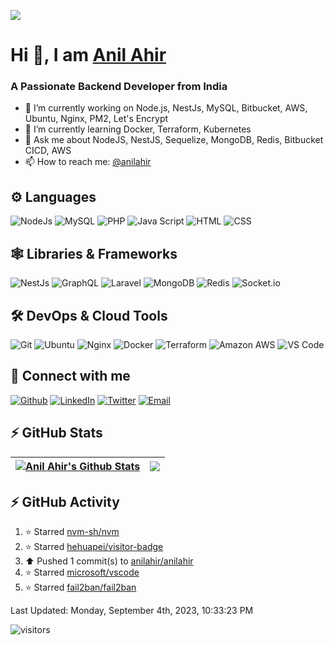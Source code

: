 [![](banner.gif)][unsplash]

# Hi 👋, I am [Anil Ahir][website]

### A Passionate Backend Developer from India

- 🔭 I’m currently working on Node.js, NestJs, MySQL, Bitbucket, AWS, Ubuntu, Nginx, PM2, Let's Encrypt
- 🌱 I’m currently learning Docker, Terraform, Kubernetes
- 💬 Ask me about NodeJS, NestJS, Sequelize, MongoDB, Redis, Bitbucket CICD, AWS
- 📫 How to reach me: [@anilahir][email]

## ⚙ Languages

![NodeJs](https://img.shields.io/badge/-NodeJs-black?style=flat-square&logo=node.js)
![MySQL](https://img.shields.io/badge/-MySQL-134e61?style=flat-square&logo=mysql)
![PHP](https://img.shields.io/badge/-PHP-2f353b?style=flat-square&logo=php)
![Java Script](https://img.shields.io/badge/-Java%20Script-black?style=flat-square&logo=javascript)
![HTML](https://img.shields.io/badge/-HTML-white?style=flat-square&logo=html5)
![CSS](https://img.shields.io/badge/-CSS-167dbe?style=flat-square&logo=css3)

## 🕸 Libraries & Frameworks

![NestJs](https://img.shields.io/badge/-NestJs-e0234e?style=flat-square&logo=nestjs)
![GraphQL](https://img.shields.io/badge/-GraphQL-e10098?style=flat-square&logo=graphql)
![Laravel](https://img.shields.io/badge/-Laravel-black?style=flat-square&logo=laravel)
![MongoDB](https://img.shields.io/badge/-MongoDB-ffffff?style=flat-square&logo=mongodb)
![Redis](https://img.shields.io/badge/-Redis-black?style=flat-square&logo=redis)
![Socket.io](https://img.shields.io/badge/-Socket.io-black?style=flat-square&logo=socket.io)

## 🛠 DevOps & Cloud Tools

![Git](https://img.shields.io/badge/-Git-black?style=flat-square&logo=git)
![Ubuntu](https://img.shields.io/badge/-Ubuntu-black?style=flat-square&logo=ubuntu)
![Nginx](https://img.shields.io/badge/-Nginx-008a34?style=flat-square&logo=nginx)
![Docker](https://img.shields.io/badge/-Docker-black?style=flat-square&logo=docker)
![Terraform](https://img.shields.io/badge/-Terraform-5c4ee5?style=flat-square&logo=terraform)
![Amazon AWS](https://img.shields.io/badge/-Amazon%20AWS-232F3E?style=flat-square&logo=amazon-aws)
![VS Code](https://img.shields.io/badge/-VS%20Code-007bcd?style=flat-square&logo=visualstudiocode)

## 🤝 Connect with me

[![Github](https://img.shields.io/badge/github-171515?style=for-the-badge&logo=github&logoColor=white)][github]
[![LinkedIn](https://img.shields.io/badge/LinkedIn-0077B5?style=for-the-badge&logo=linkedin&logoColor=white)][linkedin]
[![Twitter](https://img.shields.io/badge/Twitter-1DA1F2?style=for-the-badge&logo=twitter&logoColor=white)][twitter]
[![Email](https://img.shields.io/badge/Gmail-D14836?style=for-the-badge&logo=gmail&logoColor=white)][email]

## ⚡ GitHub Stats

| <a href="https://github.com/anilahir/github-readme-stats"><img align="center" src="https://github-readme-stats.vercel.app/api?username=anilahir&show_icons=true&include_all_commits=true&theme=buefy&hide_border=true" alt="Anil Ahir's Github Stats" /></a> | <a href="https://github.com/anilahir/github-readme-stats"><img align="center" src="https://github-readme-stats.vercel.app/api/top-langs/?username=anilahir&layout=compact&theme=buefy&hide_border=true" /></a> |
| ------------------------------------------------------------------------------------------------------------------------------------------------------------------------------------------------------------------------------------------------------------ | -------------------------------------------------------------------------------------------------------------------------------------------------------------------------------------------------------------- |

## ⚡ GitHub Activity

<!--RECENT_ACTIVITY:start-->
1. ⭐ Starred [nvm-sh/nvm](https://github.com/nvm-sh/nvm)<br>
2. ⭐ Starred [hehuapei/visitor-badge](https://github.com/hehuapei/visitor-badge)<br>
3. ⬆️ Pushed 1 commit(s) to [anilahir/anilahir](https://github.com/anilahir/anilahir)<br>
4. ⭐ Starred [microsoft/vscode](https://github.com/microsoft/vscode)<br>
5. ⭐ Starred [fail2ban/fail2ban](https://github.com/fail2ban/fail2ban)<br>
   <!--RECENT_ACTIVITY:end-->
   <!--RECENT_ACTIVITY:last_update-->
Last Updated: Monday, September 4th, 2023, 10:33:23 PM
   <!--RECENT_ACTIVITY:last_update_end-->

![visitors](https://visitor-badge.laobi.icu/badge?page_id=anilahir/anilahir)

[unsplash]: https://unsplash.com/@benkolde?utm_source=unsplash&utm_medium=referral&utm_content=creditCopyText
[website]: https://github.com/anilahir
[github]: https://github.com/anilahir
[email]: mailto:anil220.306@gmail.com
[twitter]: https://twitter.com/anilahir220
[linkedin]: https://www.linkedin.com/in/anilahir
